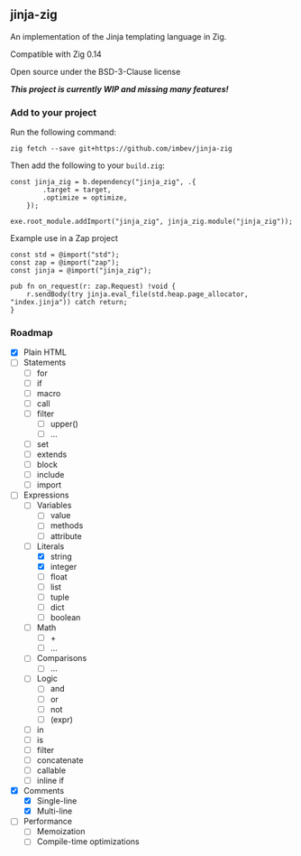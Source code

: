 ## jinja-zig

An implementation of the Jinja templating language in Zig.

Compatible with Zig 0.14

Open source under the BSD-3-Clause license

***This project is currently WIP and missing many features!***

### Add to your project

Run the following command:
```shell
zig fetch --save git+https://github.com/imbev/jinja-zig
```

Then add the following to your `build.zig`:

```zig
const jinja_zig = b.dependency("jinja_zig", .{
        .target = target,
        .optimize = optimize,
    });

exe.root_module.addImport("jinja_zig", jinja_zig.module("jinja_zig"));

```

Example use in a Zap project
```zig
const std = @import("std");
const zap = @import("zap");
const jinja = @import("jinja_zig");

pub fn on_request(r: zap.Request) !void {
    r.sendBody(try jinja.eval_file(std.heap.page_allocator, "index.jinja")) catch return;
}
```

### Roadmap

- [x] Plain HTML
- [ ] Statements
    - [ ] for
    - [ ] if
    - [ ] macro
    - [ ] call
    - [ ] filter
        - [ ] upper()
        - [ ] ...
    - [ ] set
    - [ ] extends
    - [ ] block
    - [ ] include
    - [ ] import
- [ ] Expressions
    - [ ] Variables
        - [ ] value
        - [ ] methods
        - [ ] attribute
    - [ ] Literals
        - [x] string
        - [x] integer
        - [ ] float
        - [ ] list
        - [ ] tuple
        - [ ] dict
        - [ ] boolean
    - [ ] Math
        - [ ] \+
        - [ ] ...
    - [ ] Comparisons
        - [ ] ...
    - [ ] Logic
        - [ ] and
        - [ ] or
        - [ ] not
        - [ ] (expr)
    - [ ] in
    - [ ] is
    - [ ] filter
    - [ ] concatenate
    - [ ] callable
    - [ ] inline if
- [x] Comments
    - [x] Single-line
    - [x] Multi-line
- [ ] Performance
    - [ ] Memoization
    - [ ] Compile-time optimizations
